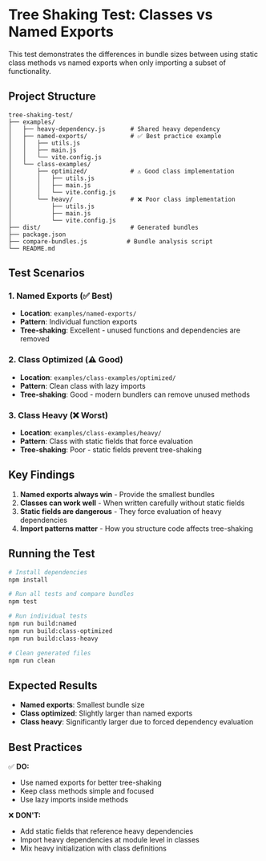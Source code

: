 # Tree Shaking Test: Classes vs Named Exports

This test demonstrates the differences in bundle sizes between using static class methods vs named exports when only importing a subset of functionality.

## Project Structure

```
tree-shaking-test/
├── examples/
│   ├── heavy-dependency.js       # Shared heavy dependency
│   ├── named-exports/            # ✅ Best practice example
│   │   ├── utils.js
│   │   ├── main.js
│   │   └── vite.config.js
│   └── class-examples/
│       ├── optimized/            # ⚠️ Good class implementation
│       │   ├── utils.js
│       │   ├── main.js
│       │   └── vite.config.js
│       └── heavy/                # ❌ Poor class implementation
│           ├── utils.js
│           ├── main.js
│           └── vite.config.js
├── dist/                         # Generated bundles
├── package.json
├── compare-bundles.js           # Bundle analysis script
└── README.md
```

## Test Scenarios

### 1. Named Exports (✅ Best)
- **Location**: `examples/named-exports/`
- **Pattern**: Individual function exports
- **Tree-shaking**: Excellent - unused functions and dependencies are removed

### 2. Class Optimized (⚠️ Good)
- **Location**: `examples/class-examples/optimized/`
- **Pattern**: Clean class with lazy imports
- **Tree-shaking**: Good - modern bundlers can remove unused methods

### 3. Class Heavy (❌ Worst)
- **Location**: `examples/class-examples/heavy/`
- **Pattern**: Class with static fields that force evaluation
- **Tree-shaking**: Poor - static fields prevent tree-shaking

## Key Findings

1. **Named exports always win** - Provide the smallest bundles
2. **Classes can work well** - When written carefully without static fields
3. **Static fields are dangerous** - They force evaluation of heavy dependencies
4. **Import patterns matter** - How you structure code affects tree-shaking

## Running the Test

```bash
# Install dependencies
npm install

# Run all tests and compare bundles
npm test

# Run individual tests
npm run build:named
npm run build:class-optimized
npm run build:class-heavy

# Clean generated files
npm run clean
```

## Expected Results

- **Named exports**: Smallest bundle size
- **Class optimized**: Slightly larger than named exports
- **Class heavy**: Significantly larger due to forced dependency evaluation

## Best Practices

✅ **DO:**
- Use named exports for better tree-shaking
- Keep class methods simple and focused
- Use lazy imports inside methods

❌ **DON'T:**
- Add static fields that reference heavy dependencies
- Import heavy dependencies at module level in classes
- Mix heavy initialization with class definitions
